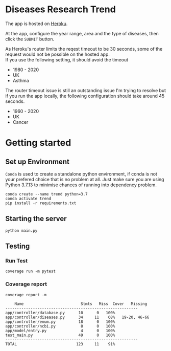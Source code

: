 # Diseases Research Trend

The app is hosted on [Heroku](https://diseases-trend.herokuapp.com/).

At the app, configure the year range, area and the type of diseases, then click the `SUBMIT` button. 

As Heroku's router limits the reqest timeout to be 30 seconds, some of the request would not be possible on the hosted app.  
If you use the following setting, it should avoid the timeout 
- 1980 - 2020
- UK
- Asthma

The router timeout issue is still an outstanding issue I'm trying to resolve but if you run the app locally, the following configuration should take around 45 seconds. 
- 1960 - 2020
- UK
- Cancer

# Getting started
## Set up Environment

`Conda` is used to create a standalone python environment, if conda is not your prefered choice that is no problem at all. Just make sure you are using Python 3.7.13 to minimise chances of running into dependency problem. 

    conda create --name trend python=3.7
    conda activate trend
    pip install -r requirements.txt

## Starting the server
    python main.py

## Testing
### Run Test
    coverage run -m pytest
### Coverage report
    coverage report -m  

        Name                         Stmts   Miss  Cover   Missing
    ----------------------------------------------------------
    app/controller/database.py      10      0   100%
    app/controller/diseases.py      34     11    68%   19-20, 46-66
    app/controller/enum.py          18      0   100%
    app/controller/ncbi.py           8      0   100%
    app/model/entry.py               4      0   100%
    test_main.py                    49      0   100%
    ----------------------------------------------------------
    TOTAL                          123     11    91%
